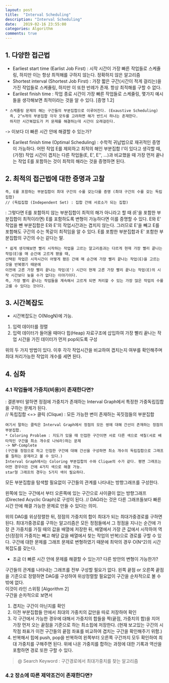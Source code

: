 ```yaml
---
layout: post
title:  "Interval Scheduling"
description: "Interval Scheduling"
date:   2019-02-16 23:55:00
categories: Algorithm
comments: true
---
```

## 1. 다양한 접근법

- Earliest start time (Earlist Job First) : 시작 시간이 가장 빠른 작업들로 스케쥴링, 하지만 이는 항상 최적해를 구하지 않는다. 정확하지 않은 알고리즘
- Shortest interval (Shortest Job First) : 가장 짧은 구간(시간이 적게 걸리는)을 가진 작업들로 스케쥴링, 하지만 이 또한 반례가 존재. 항상 최적해를 구할 수 없다.
- Earilest finish time : 작업 종료 시간이 가장 빠른 작업들로 스케쥴링, 몇가지 예시들을 생각해보면 최적이라는 것을 알 수 있다. [증명 1.2]

```
* 스케쥴링 문제의 해는 구간들의 부분집합으로 이루어진다. (Exaustive Scheduling)
  즉, 2^n개의 부분집합 각각 모두를 고려하면 해가 반드시 하나는 존재한다.
  하지만 시간복잡도가 커 문제를 해결하는데 시간이 오래걸린다.
```

-> 이보다 더 빠른 시간 안에 해결할 수 있는가?
   - Earilest finish time (Optimal Scheduling) : 수학적 귀납법으로 재귀적인 증명이 가능하다. 어떤 작업 E를 제외하고 최적의 해인 부분집합 I'이 있다고 생각할 때, (가정)
         작업 시간이 겹치는 다른 작업들(E, E', E'', ...)과 비교했을 때 가장 먼저 끝나는 작업 E를 포함하는 것이 최적의 해라는 것을 증명하면 된다.

## 2. 최적의 접근법에 대한 증명과 고찰
```
즉, E를 포함하는 부분집합이 최대 구간의 수를 갖는다를 증명 (최대 구간의 수를 갖는 독립집합)  
// (독립집합 (Independent Set) : 집합 간에 서로소가 되는 집합)
```

: 그렇다면 E를 포함하지 않는 부분집합이 최적의 해가 아니라고 할 때 (E'을 포함한 부분집합이 최적이라면) E를 포함하도록 변형이 가능하다면 이를 증명할 수 있다.
E와 E' 작업을 뺀 부분집합은 E와 E'의 작업시간과는 겹치지 않는다. 그러므로 E'을 빼고 E를 포함해도 구간의 수는 똑같이 최적임을 알 수 있다. E를 포함한 부분집합과
E' 포함한 부분집합의 구간의 수는 같다는 말.

```
* 쉽게 생각해보면 빨리 시작하는 작업을 고르는 알고리즘과는 다르게 현재 가장 빨리 끝나는 작업(E)을 매 순간에 고르게 됐을 때,  
선택된 작업은 시작시간이 어떻게 됐든 간에 매 순간에 가장 빨리 끝나는 작업(E)을 고르는 것을 반복했기 때문에  
이전에 고른 가장 빨리 끝나는 작업(E') 시간이 현재 고른 가장 빨리 끝나는 작업(E)의 시작 시간보다 늦을 수가 없다는 이야기이다.  
즉, 가장 빨리 끝나는 작업들을 계속해서 고르게 되면 처리할 수 있는 가장 많은 작업의 수를 고를 수 있다는 것이다.
```

## 3. 시간복잡도

- 시간복잡도는 O(NlogN)에 가능.

1) 입력 데이터를 정렬
2) 입력 데이터가 들어올 때마다 힙(Heap) 자료구조에 삽입하여 가장 빨리 끝나는 작업 시간을 가진 데이터가 먼저 pop되도록 구성

위의 두 가지 방법이 있다. 이후 각각 작업시간을 비교하여 겹치는지 여부를 확인해주며 최대 처리가능한 작업의 개수를 세면 된다.

## 4. 심화

### 4.1 작업들에 가중치(비용)이 존재한다면?

: 결론부터 말하면 정점에 가중치가 존재하는 Interval Graph에서 특정한 가중독립집합을 구하는 문제가 된다.  
// 독립집합 <=> 클릭 (Clique) : 모든 가능한 변이 존재하는 꼭짓점들의 부분집합  
```
여기서 말하는 클릭은 Interval Graph에서 정점의 모든 쌍에 대해 간선이 존재하는 정점의 부분집합.  
* Coloring Problem : 지도가 있을 때 인접한 구간이면 서로 다른 색으로 색칠(서로 배타적인 구간을 최소 개수로 나눠라)하는 문제  
-> NP-Complete  
(구간을 정점으로 하고 인접한 구간에 대해 간선을 구성하면 최소 개수의 독립집합으로 그래프를 칠하는 문제라고 볼 수 있다.)  
Interval Graph에서는 Coloring 부분집합의 수와 Clique의 수가 같다. 평면 그래프는 어떤 경우이든 간에 4가지 색으로 해결 가능.  
star형 그래프의 경우는 5가지 색이 필요하다.  
```

모든 부분집합을 탐색할 필요없이 구간들의 관계를 나타내는 방향그래프를 구성한다.

왼쪽에 있는 구간에서 부터 오른쪽에 있는 구간으로 사이클이 없는 방향그래프(Directed Acyclic Graph)로 구성이 된다. // DAG라는 것은 다른 그래프들보다 빠른 시간 안에 해결 가능한 문제로 만들 수 있다는 의미.

위의 DAG를 위상정렬한 뒤, 정점의 가중치의 합이 최대가 되는 최대가중경로를 구하면 된다.
최대가중경로를 구하는 알고리즘은 모든 정점들에서 그 정점을 지나는 순간에 가장 큰 가중치를 가질 때의 값을 배열에 저장한 뒤,
배열에서 가장 큰 값에서 시작하여 역산(정점의 가중치는 빼고 해당 값을 배열에서 찾는 작업의 반복)으로 경로를 구할 수 있다.
구간에 대한 문제를 그래프 문제로 변형하였기 때문에 최악의 경우 O(N^2)의 시간복잡도를 갖는다.

* 조금 더 빠른 시간 안에 문제를 해결할 수 있는가? 다른 방안의 변형이 가능한가?

구간들의 관계를 나타내는 그래프를 전부 구성할 필요가 없다. 왼쪽 끝점 or 오른쪽 끝점을 기준으로 정렬하면 DAG를 구성하여 위상정렬할 필요없이 구간을 순차적으로 볼 수 밖에 없다.  
이것이 라인 스위핑 [Algorithm 2]  
구간을 순차적으로 보면서  

1. 겹치는 구간이 아닌지를 확인  
2. 이전 부분집합들 안에서 최대의 가중치의 값만을 따로 저장하여 확인  
3. 각 구간에서 가능한 경우에 대해서 가중치의 합들을 짝(끝점, 가중치의 합)을 지어 가장 먼저 오는 끝점을 기준으로 하는 최소힙에 저장한다. (현재 보고있는 구간의 시작점 좌표가 이전 구간들의 끝점 좌표를 비교하여 겹치는 구간을 확인해주기 위함.)  
4. 반복해서 힙에 push, pop을 반복하여 왼쪽부터 오른쪽 구간까지 모두 확인하여 최대 가중치를 구해주면 된다. 위에 나온 가중치를 합하는 과정에 대한 기록과 역산을 포함하면 경로 또한 구할 수 있다.  
> @ Search Keyword : 구간경로에서 최대가중치를 찾는 알고리즘

### 4.2 장소에 따른 제약조건이 존재한다면?